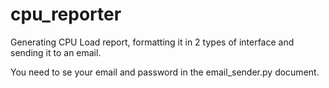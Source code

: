 # cpu_reporter
Generating CPU Load report, formatting it in 2 types of interface and sending it to an email.

You need to se your email and password in the email_sender.py document.
